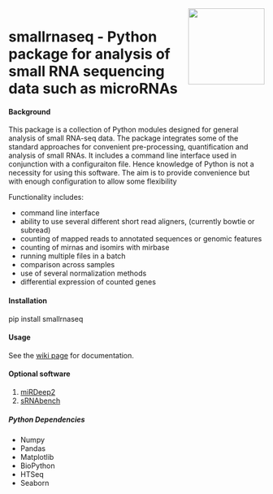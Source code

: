 <img align="right" src=https://raw.githubusercontent.com/dmnfarrell/smallrnaseq/master/img/logo.png width=150px>

# smallrnaseq -  Python package for analysis of small RNA sequencing data such as microRNAs

#### Background

This package is a collection of Python modules designed for general analysis of small RNA-seq data. The package integrates some of the standard approaches for convenient pre-processing, quantification and analysis of small RNAs. It includes a command line interface used in conjunction with a configuraiton file. Hence knowledge of Python is not a necessity for using this software. The aim is to provide convenience but with enough configuration to allow some flexibility

Functionality includes:

* command line interface
* ability to use several different short read aligners, (currently bowtie or subread)
* counting of mapped reads to annotated sequences or genomic features
* counting of mirnas and isomirs with mirbase 
* running multiple files in a batch
* comparison across samples
* use of several normalization methods
* differential expression of counted genes

#### Installation

pip install smallrnaseq

#### Usage

See the [wiki page](https://github.com/dmnfarrell/smallrnaseq/wiki) for documentation.

#### Optional software

1. [miRDeep2](https://www.mdc-berlin.de/8551903/en/research/research_teams/systems_biology_of_gene_regulatory_elements/projects/miRDeep "mirdeep2")
2. [sRNAbench](http://bioinfo5.ugr.es/sRNAbench/sRNAbench.php "sRNAbench")

##### Python Dependencies

* Numpy
* Pandas
* Matplotlib
* BioPython
* HTSeq
* Seaborn
